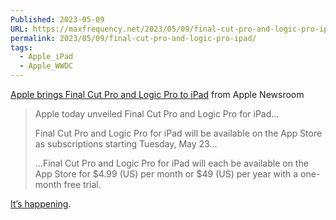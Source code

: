 ```yaml
---
Published: 2023-05-09
URL: https://maxfrequency.net/2023/05/09/final-cut-pro-and-logic-pro-ipad/
permalink: 2023/05/09/final-cut-pro-and-logic-pro-ipad/
tags:
  - Apple_iPad
  - Apple_WWDC
---
```

[Apple brings Final Cut Pro and Logic Pro to iPad](https://www.apple.com/newsroom/2023/05/apple-brings-final-cut-pro-and-logic-pro-to-ipad/) from Apple Newsroom

> Apple today unveiled Final Cut Pro and Logic Pro for iPad…
> 
> Final Cut Pro and Logic Pro for iPad will be available on the App Store as subscriptions starting Tuesday, May 23…
> 
> …Final Cut Pro and Logic Pro for iPad will each be available on the App Store for $4.99 (US) per month or $49 (US) per year with a one-month free trial.

[It’s happening](https://youtu.be/xb2fjZa_L74).
